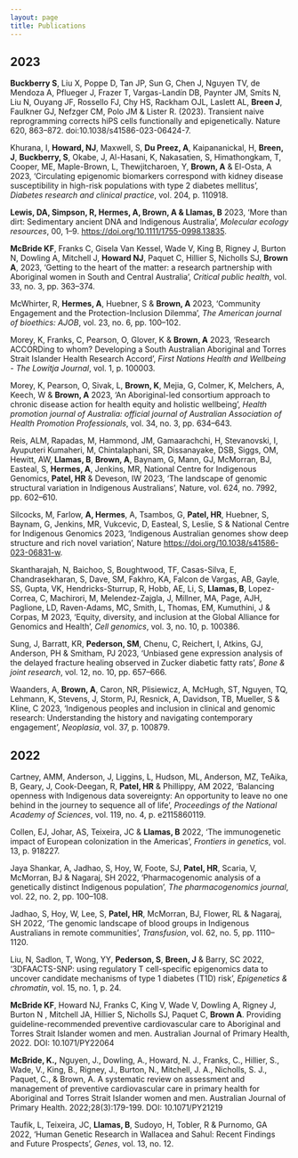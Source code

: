 ```yaml
---
layout: page
title: Publications
---
```


## 2023
**Buckberry S**, Liu X, Poppe D, Tan JP, Sun G, Chen J, Nguyen TV, de Mendoza A, Pflueger J, Frazer T, Vargas-Landín DB, Paynter JM, Smits N, Liu N, Ouyang JF, Rossello FJ, Chy HS, Rackham OJL, Laslett AL, **Breen J**, Faulkner GJ, Nefzger CM, Polo JM & Lister R. (2023). Transient naive reprogramming corrects hiPS cells functionally and epigenetically.  Nature 620, 863–872. doi:10.1038/s41586-023-06424-7.

Khurana, I, **Howard, NJ**, Maxwell, S, **Du Preez, A**, Kaipananickal, H, **Breen, J**, **Buckberry, S**, Okabe, J, Al-Hasani, K, Nakasatien, S, Himathongkam, T, Cooper, ME, Maple-Brown, L, Thewjitcharoen, Y, **Brown, A** & El-Osta, A 2023, ‘Circulating epigenomic biomarkers correspond with kidney disease susceptibility in high-risk populations with type 2 diabetes mellitus’, _Diabetes research and clinical practice_, vol. 204, p. 110918.

**Lewis, DA, Simpson, R, Hermes, A, Brown, A & Llamas, B** 2023, ‘More than dirt: Sedimentary ancient DNA and Indigenous Australia’, _Molecular ecology resources_, 00, 1–9. https://doi.org/10.1111/1755-0998.13835.

**McBride KF**, Franks C, Gisela Van Kessel, Wade V, King B, Rigney J, Burton N, Dowling A, Mitchell J, **Howard NJ**, Paquet C, Hillier S, Nicholls SJ, **Brown A**, 2023, ‘Getting to the heart of the matter: a research partnership with Aboriginal women in South and Central Australia’, _Critical public health_, vol. 33, no. 3, pp. 363–374.

McWhirter, R, **Hermes, A**, Huebner, S & **Brown, A** 2023, ‘Community Engagement and the Protection-Inclusion Dilemma’, _The American journal of bioethics: AJOB_, vol. 23, no. 6, pp. 100–102.

Morey, K, Franks, C, Pearson, O, Glover, K & **Brown, A** 2023, ‘Research ACCORDing to whom? Developing a South Australian Aboriginal and Torres Strait Islander Health Research Accord’, _First Nations Health and Wellbeing - The Lowitja Journal_, vol. 1, p. 100003.

Morey, K, Pearson, O, Sivak, L, **Brown, K**, Mejia, G, Colmer, K, Melchers, A, Keech, W & **Brown, A** 2023, ‘An Aboriginal-led consortium approach to chronic disease action for health equity and holistic wellbeing’, _Health promotion journal of Australia: official journal of Australian Association of Health Promotion Professionals_, vol. 34, no. 3, pp. 634–643.

Reis, ALM, Rapadas, M, Hammond, JM, Gamaarachchi, H, Stevanovski, I, Ayuputeri Kumaheri, M, Chintalaphani, SR, Dissanayake, DSB, Siggs, OM, Hewitt, AW, **Llamas, B**, **Brown, A**, Baynam, G, Mann, GJ, McMorran, BJ, Easteal, S, **Hermes, A**, Jenkins, MR, National Centre for Indigenous Genomics, **Patel, HR** & Deveson, IW 2023, ‘The landscape of genomic structural variation in Indigenous Australians’, Nature, vol. 624, no. 7992, pp. 602–610.

Silcocks, M, Farlow, **A, Hermes**, A, Tsambos, G, **Patel, HR**, Huebner, S, Baynam, G, Jenkins, MR, Vukcevic, D, Easteal, S, Leslie, S & National Centre for Indigenous Genomics 2023, ‘Indigenous Australian genomes show deep structure and rich novel variation’, Nature https://doi.org/10.1038/s41586-023-06831-w.

Skantharajah, N, Baichoo, S, Boughtwood, TF, Casas-Silva, E, Chandrasekharan, S, Dave, SM, Fakhro, KA, Falcon de Vargas, AB, Gayle, SS, Gupta, VK, Hendricks-Sturrup, R, Hobb, AE, Li, S, **Llamas, B**, Lopez-Correa, C, Machirori, M, Melendez-Zajgla, J, Millner, MA, Page, AJH, Paglione, LD, Raven-Adams, MC, Smith, L, Thomas, EM, Kumuthini, J & Corpas, M 2023, ‘Equity, diversity, and inclusion at the Global Alliance for Genomics and Health’, _Cell genomics_, vol. 3, no. 10, p. 100386.

Sung, J, Barratt, KR, **Pederson, SM**, Chenu, C, Reichert, I, Atkins, GJ, Anderson, PH & Smitham, PJ 2023, ‘Unbiased gene expression analysis of the delayed fracture healing observed in Zucker diabetic fatty rats’, _Bone & joint research_, vol. 12, no. 10, pp. 657–666.

Waanders, A, **Brown, A**, Caron, NR, Plisiewicz, A, McHugh, ST, Nguyen, TQ, Lehmann, K, Stevens, J, Storm, PJ, Resnick, A, Davidson, TB, Mueller, S & Kline, C 2023, ‘Indigenous peoples and inclusion in clinical and genomic research: Understanding the history and navigating contemporary engagement’, _Neoplasia_, vol. 37, p. 100879.

## 2022
Cartney, AMM, Anderson, J, Liggins, L, Hudson, ML, Anderson, MZ, TeAika, B, Geary, J, Cook-Deegan, R, **Patel, HR** & Phillippy, AM 2022, ‘Balancing openness with Indigenous data sovereignty: An opportunity to leave no one behind in the journey to sequence all of life’, _Proceedings of the National Academy of Sciences_, vol. 119, no. 4, p. e2115860119.

Collen, EJ, Johar, AS, Teixeira, JC & **Llamas, B** 2022, ‘The immunogenetic impact of European colonization in the Americas’, _Frontiers in genetics_, vol. 13, p. 918227.

Jaya Shankar, A, Jadhao, S, Hoy, W, Foote, SJ, **Patel, HR**, Scaria, V, McMorran, BJ & Nagaraj, SH 2022, ‘Pharmacogenomic analysis of a genetically distinct Indigenous population’, _The pharmacogenomics journal_, vol. 22, no. 2, pp. 100–108.

Jadhao, S, Hoy, W, Lee, S, **Patel, HR**, McMorran, BJ, Flower, RL & Nagaraj, SH 2022, ‘The genomic landscape of blood groups in Indigenous Australians in remote communities’, _Transfusion_, vol. 62, no. 5, pp. 1110–1120.

Liu, N, Sadlon, T, Wong, YY, **Pederson, S**, **Breen, J** & Barry, SC 2022, ‘3DFAACTS-SNP: using regulatory T cell-specific epigenomics data to uncover candidate mechanisms of type 1 diabetes (T1D) risk’, _Epigenetics & chromatin_, vol. 15, no. 1, p. 24.

**McBride KF**, Howard NJ, Franks C, King V, Wade V, Dowling A, Rigney J, Burton N , Mitchell JA, Hillier S, Nicholls SJ, Paquet C, **Brown A**. Providing guideline-recommended preventive cardiovascular care to Aboriginal and Torres Strait Islander women and men. Australian Journal of Primary Health, 2022. DOI: 10.1071/PY22064

**McBride, K.,** Nguyen, J., Dowling, A., Howard, N. J., Franks, C., Hillier, S., Wade, V., King, B., Rigney, J., Burton, N., Mitchell, J. A., Nicholls, S. J., Paquet, C., & Brown, A. A systematic review on assessment and management of preventive cardiovascular care in primary health for Aboriginal and Torres Strait Islander women and men. Australian Journal of Primary Health. 2022;28(3):179-199. DOI: 10.1071/PY21219

Taufik, L, Teixeira, JC, **Llamas, B**, Sudoyo, H, Tobler, R & Purnomo, GA 2022, ‘Human Genetic Research in Wallacea and Sahul: Recent Findings and Future Prospects’, _Genes_, vol. 13, no. 12.
